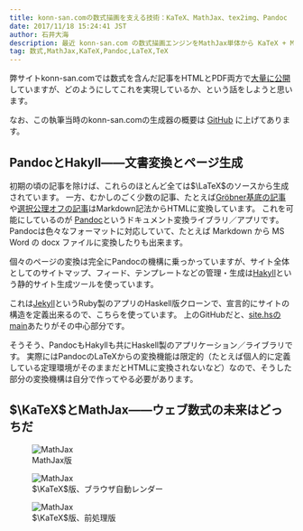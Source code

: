 ```yaml
---
title: konn-san.comの数式描画を支える技術：KaTeX、MathJax、tex2img、Pandoc
date: 2017/11/18 15:24:41 JST
author: 石井大海
description: 最近 konn-san.com の数式描画エンジンをMathJax単体から KaTeX + MathJax に切り替えました。そもそもどのようにしてLaTeXからHTMLとPDFを同時に生成しているのかなども含め、その辺りの体験記を書きます。
tag: 数式,MathJax,KaTeX,Pandoc,LaTeX,TeX
---
```


弊サイトkonn-san.comでは数式を含んだ記事をHTMLとPDF両方で[大量に公開](/math)していますが、どのようにしてこれを実現しているか、という話をしようと思います。

なお、この執筆当時のkonn-san.comの生成器の概要は [GitHub](https://github.com/konn/konn-san.com-example) に上げてあります。

PandocとHakyll——文書変換とページ生成
---------------------------------------
初期の頃の記事を除けば、これらのほとんど全ては$\LaTeX$のソースから生成されています。
一方、むかしのごく少数の記事、たとえば[Gröbner基底の記事](/math/groebner-and-entrance-math.html)や[選択公理オフの記事](/math/SkeletonAndAC.html)はMarkdown記法からHTMLに変換しています。
これを可能にしているのが [Pandoc](http://pandoc.org)というドキュメント変換ライブラリ／アプリです。
Pandocは色々なフォーマットに対応していて、たとえば Markdown から MS Word の docx ファイルに変換したりも出来ます。

個々のページの変換は完全にPandocの機構に乗っかっていますが、サイト全体としてのサイトマップ、フィード、テンプレートなどの管理・生成は[Hakyll](https://jaspervdj.be/hakyll/)という静的サイト生成ツールを使っています。

これは[Jekyll](https://jekyllrb-ja.github.io)というRuby製のアプリのHaskell版クローンで、宣言的にサイトの構造を定義出来るので、こちらを使っています。
上のGitHubだと、[site.hsのmain](https://github.com/konn/konn-san.com-example/blob/master/site.hs#L90)あたりがその中心部分です。

そうそう、PandocもHakyllも共にHaskell製のアプリケーション／ライブラリです。
実際にはPandocのLaTeXからの変換機能は限定的（たとえば個人的に定義している定理環境がそのままだとHTMLに変換されないなど）なので、そうした部分の変換機構は自分で作ってやる必要があります。


$\KaTeX$とMathJax——ウェブ数式の未来はどっちだ
-----------------------------------------------
<figure class="figure mx-auto">
  <img class="img-fluid figure-img rounded" alt="MathJax" data-gifffer="./imgs/math-and-web/mathjax.gif">
  <figcaption class="figure-caption">MathJax版</figcaption>
</figure>
<figure class="figure mx-auto">
  <img class="img-fluid figure-img rounded" alt="MathJax" data-gifffer="./imgs/math-and-web/katex-auto.gif">
  <figcaption class="figure-caption">$\KaTeX$版、ブラウザ自動レンダー</figcaption>
</figure>

<figure class="figure mx-auto">
  <img class="img-fluid figure-img rounded" alt="MathJax" data-gifffer="./imgs/math-and-web/katex-pre.gif">
  <figcaption class="figure-caption">$\KaTeX$版、前処理版</figcaption>
</figure>
